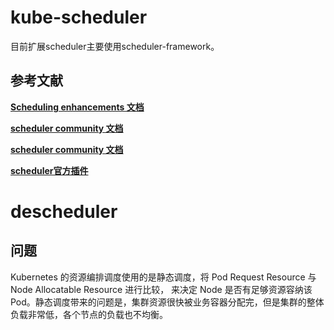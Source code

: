 




# kube-scheduler
目前扩展scheduler主要使用scheduler-framework。





## 参考文献
**[Scheduling enhancements 文档](https://github.com/kubernetes/enhancements/blob/master/keps/sig-scheduling/OWNERS)**

**[scheduler community 文档](https://github.com/kubernetes/community/blob/master/contributors/devel/sig-scheduling/scheduler.md)**

**[scheduler community 文档](https://github.com/kubernetes/community/blob/master/contributors/design-proposals/scheduling/OWNERS)**

**[scheduler官方插件](https://github.com/kubernetes-sigs/scheduler-plugins)**



# descheduler

## 问题
Kubernetes 的资源编排调度使用的是静态调度，将 Pod Request Resource 与 Node Allocatable Resource 进行比较，
来决定 Node 是否有足够资源容纳该 Pod。静态调度带来的问题是，集群资源很快被业务容器分配完，但是集群的整体负载非常低，各个节点的负载也不均衡。
